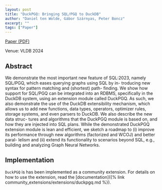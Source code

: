 ```yaml
---
layout: post
title: "DuckPGQ: Bringing SQL/PGQ to DuckDB"
author: "Daniel ten Wolde, Gábor Szárnyas, Peter Boncz"
excerpt: ""
tags: ["Paper"]
---
```


[Paper (PDF)](https://www.vldb.org/pvldb/vol16/p4034-wolde.pdf)

Venue: VLDB 2024 

## Abstract

We demonstrate the most important new feature of SQL:2023,
namely SQL/PGQ, which eases querying graphs using SQL by in-
troducing new syntax for pattern matching and (shortest) path-
finding. We show how support for SQL/PGQ can be integrated into
an RDBMS, specifically in the DuckDB system, using an extension
module called DuckPGQ. As such, we also demonstrate the use of
the DuckDB extensibility mechanism, which allows us to add new
functions, data types, operators, optimizer rules, storage systems,
and even parsers to DuckDB. We also describe the new data struc-
tures and algorithms that the DuckPGQ module is based on, and
how they are injected into SQL plans.
While the demonstrated DuckPGQ extension module is lean
and efficient, we sketch a roadmap to (i) improve its performance
through new algorithms (factorized and WCOJ) and better paral-
lelism and (ii) extend its functionality to scenarios beyond SQL, e.g.,
building and analyzing Graph Neural Networks.

## Implementation

`DuckPGQ` is has been implemented as a community extension.
For details on how to use the extension, read the [documentation]({% link community_extensions/extensions/duckpgq.md %}).
